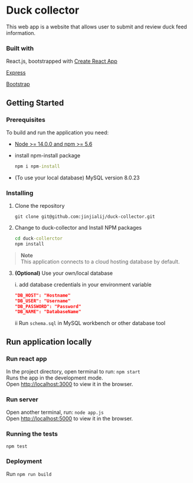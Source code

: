 # Duck collector

This web app is a website that allows user to submit and review duck feed information.

### Built with

React.js, bootstrapped with [Create React App](https://github.com/facebook/create-react-app)

[Express](http://expressjs.com/)

[Bootstrap](https://react-bootstrap.github.io/)

## Getting Started

### Prerequisites

To build and run the application you need:

- [Node >= 14.0.0 and npm >= 5.6](https://nodejs.org/en/)
- install npm-install package

   ```cmd
   npm i npm-install
   ```
- (To use your local database) MySQL version 8.0.23

### Installing

1. Clone the repository

   ```git
   git clone git@github.com:jinjialij/duck-collector.git
   ```

2. Change to duck-collector and Install NPM packages

   ```cmd
   cd duck-collerctor
   npm install
   ```

> **Note**  
> This application connects to a cloud hosting database by default.

3. **(Optional)** Use your own/local database

   i. add database credentials in your environment variable

   ```json
   "DB_HOST": "Hostname"
   "DB_USER": "Username"
   "DB_PASSWORD": "Password"
   "DB_NAME": "DatabaseName"
   ```

   ii Run `schema.sql` in MySQL workbench or other database tool

## Run application locally

### Run react app

In the project directory, open terminal to run: `npm start`  
Runs the app in the development mode.\
Open [http://localhost:3000](http://localhost:3000) to view it in the browser.

### Run server

Open another terminal, run: `node app.js`  
Open [http://localhost:5000](http://localhost:5000) to view it in the browser.

### Running the tests

`npm test`

### Deployment

Run `npm run build`
